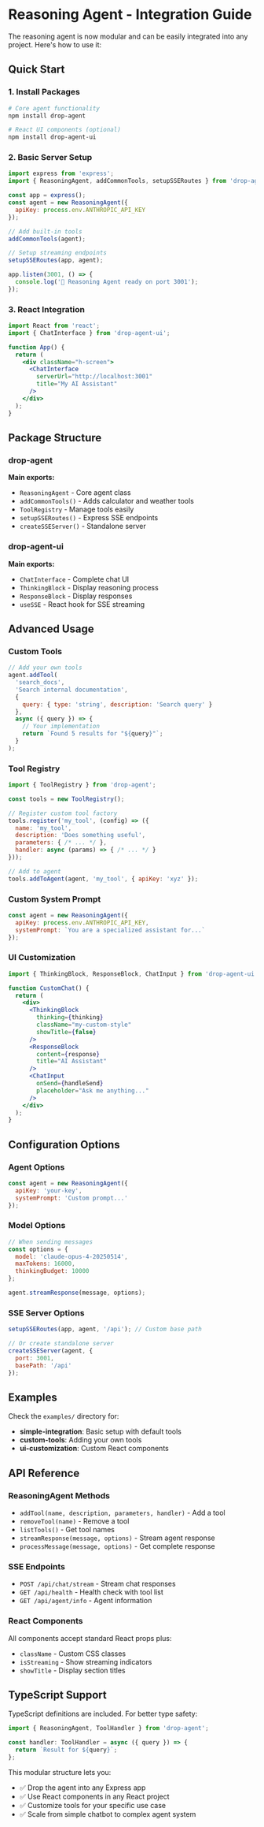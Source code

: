 # Reasoning Agent - Integration Guide

The reasoning agent is now modular and can be easily integrated into any project. Here's how to use it:

## Quick Start

### 1. Install Packages

```bash
# Core agent functionality
npm install drop-agent

# React UI components (optional)
npm install drop-agent-ui
```

### 2. Basic Server Setup

```javascript
import express from 'express';
import { ReasoningAgent, addCommonTools, setupSSERoutes } from 'drop-agent';

const app = express();
const agent = new ReasoningAgent({
  apiKey: process.env.ANTHROPIC_API_KEY
});

// Add built-in tools
addCommonTools(agent);

// Setup streaming endpoints
setupSSERoutes(app, agent);

app.listen(3001, () => {
  console.log('🚀 Reasoning Agent ready on port 3001');
});
```

### 3. React Integration

```jsx
import React from 'react';
import { ChatInterface } from 'drop-agent-ui';

function App() {
  return (
    <div className="h-screen">
      <ChatInterface 
        serverUrl="http://localhost:3001"
        title="My AI Assistant"
      />
    </div>
  );
}
```

## Package Structure

### drop-agent

**Main exports:**
- `ReasoningAgent` - Core agent class
- `addCommonTools()` - Adds calculator and weather tools
- `ToolRegistry` - Manage tools easily
- `setupSSERoutes()` - Express SSE endpoints
- `createSSEServer()` - Standalone server

### drop-agent-ui

**Main exports:**
- `ChatInterface` - Complete chat UI
- `ThinkingBlock` - Display reasoning process
- `ResponseBlock` - Display responses
- `useSSE` - React hook for SSE streaming

## Advanced Usage

### Custom Tools

```javascript
// Add your own tools
agent.addTool(
  'search_docs',
  'Search internal documentation',
  {
    query: { type: 'string', description: 'Search query' }
  },
  async ({ query }) => {
    // Your implementation
    return `Found 5 results for "${query}"`;
  }
);
```

### Tool Registry

```javascript
import { ToolRegistry } from 'drop-agent';

const tools = new ToolRegistry();

// Register custom tool factory
tools.register('my_tool', (config) => ({
  name: 'my_tool',
  description: 'Does something useful',
  parameters: { /* ... */ },
  handler: async (params) => { /* ... */ }
}));

// Add to agent
tools.addToAgent(agent, 'my_tool', { apiKey: 'xyz' });
```

### Custom System Prompt

```javascript
const agent = new ReasoningAgent({
  apiKey: process.env.ANTHROPIC_API_KEY,
  systemPrompt: `You are a specialized assistant for...`
});
```

### UI Customization

```jsx
import { ThinkingBlock, ResponseBlock, ChatInput } from 'drop-agent-ui';

function CustomChat() {
  return (
    <div>
      <ThinkingBlock 
        thinking={thinking} 
        className="my-custom-style"
        showTitle={false}
      />
      <ResponseBlock 
        content={response} 
        title="AI Assistant"
      />
      <ChatInput 
        onSend={handleSend}
        placeholder="Ask me anything..."
      />
    </div>
  );
}
```

## Configuration Options

### Agent Options

```javascript
const agent = new ReasoningAgent({
  apiKey: 'your-key',
  systemPrompt: 'Custom prompt...'
});
```

### Model Options

```javascript
// When sending messages
const options = {
  model: 'claude-opus-4-20250514',
  maxTokens: 16000,
  thinkingBudget: 10000
};

agent.streamResponse(message, options);
```

### SSE Server Options

```javascript
setupSSERoutes(app, agent, '/api'); // Custom base path

// Or create standalone server
createSSEServer(agent, {
  port: 3001,
  basePath: '/api'
});
```

## Examples

Check the `examples/` directory for:

- **simple-integration**: Basic setup with default tools
- **custom-tools**: Adding your own tools
- **ui-customization**: Custom React components

## API Reference

### ReasoningAgent Methods

- `addTool(name, description, parameters, handler)` - Add a tool
- `removeTool(name)` - Remove a tool
- `listTools()` - Get tool names
- `streamResponse(message, options)` - Stream agent response
- `processMessage(message, options)` - Get complete response

### SSE Endpoints

- `POST /api/chat/stream` - Stream chat responses
- `GET /api/health` - Health check with tool list
- `GET /api/agent/info` - Agent information

### React Components

All components accept standard React props plus:

- `className` - Custom CSS classes
- `isStreaming` - Show streaming indicators
- `showTitle` - Display section titles

## TypeScript Support

TypeScript definitions are included. For better type safety:

```typescript
import { ReasoningAgent, ToolHandler } from 'drop-agent';

const handler: ToolHandler = async ({ query }) => {
  return `Result for ${query}`;
};
```

This modular structure lets you:
- ✅ Drop the agent into any Express app
- ✅ Use React components in any React project  
- ✅ Customize tools for your specific use case
- ✅ Scale from simple chatbot to complex agent system